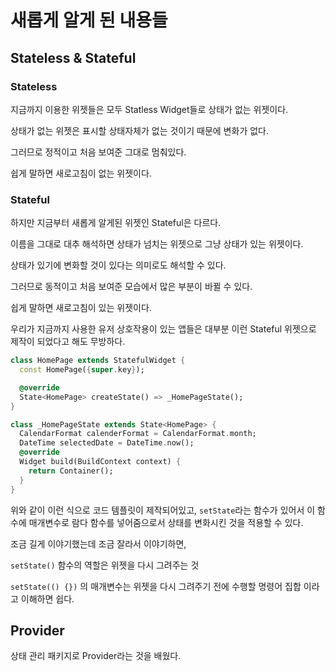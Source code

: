 # 새롭게 알게 된 내용들

## Stateless & Stateful

### Stateless

지금까지 이용한 위젯들은 모두 Statless Widget들로 상태가 없는 위젯이다.

상태가 없는 위젯은 표시할 상태자체가 없는 것이기 때문에 변화가 없다.

그러므로 정적이고 처음 보여준 그대로 멈춰있다.

쉽게 말하면 새로고침이 없는 위젯이다.

### Stateful

하지만 지금부터 새롭게 알게된 위젯인 Stateful은 다르다.

이름을 그대로 대추 해석하면 상태가 넘치는 위젯으로 그냥 상태가 있는 위젯이다.

상태가 있기에 변화할 것이 있다는 의미로도 해석할 수 있다.

그러므로 동적이고 처음 보여준 모습에서 많은 부분이 바뀔 수 있다.

쉽게 말하면 새로고침이 있는 위젯이다.

우리가 지금까지 사용한 유저 상호작용이 있는 앱들은 대부분 이런 Stateful 위젯으로 제작이 되었다고 해도 무방하다.

```dart
class HomePage extends StatefulWidget {
  const HomePage({super.key});

  @override
  State<HomePage> createState() => _HomePageState();
}

class _HomePageState extends State<HomePage> {
  CalendarFormat calenderFormat = CalendarFormat.month;
  DateTime selectedDate = DateTime.now();
  @override
  Widget build(BuildContext context) {
    return Container();
  }
}
```

위와 같이 이런 식으로 코드 템플릿이 제작되어있고, `setState`라는 함수가 있어서 이 함수에 매개변수로 람다 함수를 넣어줌으로서 상태를 변화시킨 것을 적용할 수 있다.

조금 길게 이야기했는데 조금 잘라서 이야기하면, 

`setState()` 함수의 역할은 위젯을 다시 그려주는 것

`setState(() {})` 의 매개변수는 위젯을 다시 그려주기 전에 수행할 명령어 집합 이라고 이해하면 쉽다.

## Provider

상태 관리 패키지로 Provider라는 것을 배웠다.
